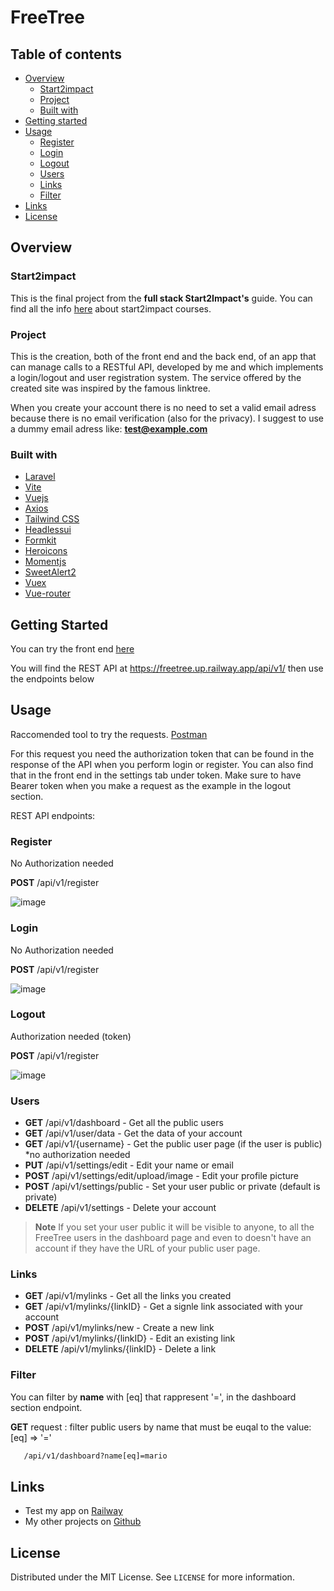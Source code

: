 # FreeTree

## Table of contents

-   [Overview](#overview)
    -   [Start2impact](#Start2impact)
    -   [Project](#Project)
    -   [Built with](#built-with)
-   [Getting started](#Getting-started)
-   [Usage](#Usage)
    -   [Register](#Register)
    -   [Login](#Login)
    -   [Logout](#Logout)
    -   [Users](#Users)
    -   [Links](#Links)
    -   [Filter](#Filter)
-   [Links](#Links)
-   [License](#License)

## Overview

### Start2impact

This is the final project from the **full stack Start2Impact's** guide.
You can find all the info [here](https://www.start2impact.it/percorsi/) about start2impact courses.

### Project

This is the creation, both of the front end and the back end, of an app that can manage calls to a RESTful API, developed by me and which implements a login/logout and user registration system.
The service offered by the created site was inspired by the famous linktree.

When you create your account there is no need to set a valid email adress because there is no email verification (also for the privacy).
I suggest to use a dummy email adress like: **test@example.com**

### Built with

-   [Laravel](https://laravel.com/)
-   [Vite](https://vitejs.dev/)
-   [Vuejs](https://vuejs.org/)
-   [Axios](https://axios-http.com/)
-   [Tailwind CSS](https://tailwindcss.com/)
-   [Headlessui](https://headlessui.com/)
-   [Formkit](https://formkit.com/)
-   [Heroicons](https://heroicons.com/)
-   [Momentjs](https://momentjs.com/timezone/)
-   [SweetAlert2](https://sweetalert2.github.io/)
-   [Vuex](https://vuex.vuejs.org/)
-   [Vue-router](https://router.vuejs.org/)

## Getting Started

You can try the front end [here](https://freetree.up.railway.app)

You will find the REST API at https://freetree.up.railway.app/api/v1/ then use the endpoints below

## Usage

Raccomended tool to try the requests. [Postman](https://www.postman.com/)

For this request you need the authorization token that can be found in the response of the API when you perform login or register. You can also find that in the front end in the settings tab under token.
Make sure to have Bearer token when you make a request as the example in the logout section.

REST API endpoints:

### Register

No Authorization needed

**POST** /api/v1/register

![image](https://user-images.githubusercontent.com/83363396/208458842-ace09fd7-1bd7-45a8-be78-d5d3a98ddebf.png)


### Login

No Authorization needed

**POST** /api/v1/register

![image](https://user-images.githubusercontent.com/83363396/208460669-b344f051-4cc9-453b-b35e-b16652afe837.png)


### Logout

Authorization needed (token)

**POST** /api/v1/register

![image](https://user-images.githubusercontent.com/83363396/208459476-0356297f-c022-4acd-8389-d8b48a036c45.png)


### Users

-   **GET** /api/v1/dashboard - Get all the public users
-   **GET** /api/v1/user/data - Get the data of your account
-   **GET** /api/v1/{username} - Get the public user page (if the user is public) \*no authorization needed
-   **PUT** /api/v1/settings/edit - Edit your name or email
-   **POST** /api/v1/settings/edit/upload/image - Edit your profile picture
-   **POST** /api/v1/settings/public - Set your user public or private (default is private)
-   **DELETE** /api/v1/settings - Delete your account

> **Note**
> If you set your user public it will be visible to anyone, to all the FreeTree users in the dashboard page and even to doesn't have an account if they have the URL of your public user page.

### Links

-   **GET** /api/v1/mylinks - Get all the links you created
-   **GET** /api/v1/mylinks/{linkID} - Get a signle link associated with your account
-   **POST** /api/v1/mylinks/new - Create a new link
-   **POST** /api/v1/mylinks/{linkID} - Edit an existing link
-   **DELETE** /api/v1/mylinks/{linkID} - Delete a link

### Filter

You can filter by **name** with [eq] that rappresent '=', in the dashboard section endpoint.

**GET** request : filter public users by name that must be euqal to the value: [eq] => '='

```sh
   /api/v1/dashboard?name[eq]=mario
```

## Links

-   Test my app on [Railway](https://freetree.up.railway.app)
-   My other projects on [Github](https://github.com/emptinxss)

## License

Distributed under the MIT License. See `LICENSE` for more information.
